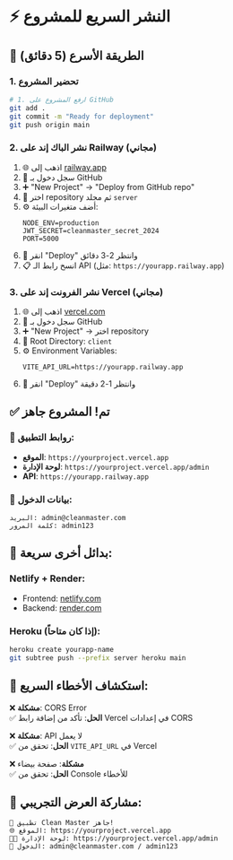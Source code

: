 # ⚡ النشر السريع للمشروع

## 🚀 الطريقة الأسرع (5 دقائق)

### 1. تحضير المشروع
```bash
# 1. ارفع المشروع على GitHub
git add .
git commit -m "Ready for deployment"
git push origin main
```

### 2. نشر الباك إند على Railway (مجاني)
1. 🌐 اذهب إلى [railway.app](https://railway.app)
2. 🔗 سجل دخول بـ GitHub
3. ➕ "New Project" → "Deploy from GitHub repo"
4. 📁 اختر repository ثم مجلد `server`
5. ⚙️ أضف متغيرات البيئة:
   ```
   NODE_ENV=production
   JWT_SECRET=cleanmaster_secret_2024
   PORT=5000
   ```
6. 🚀 انقر "Deploy" وانتظر 2-3 دقائق
7. 📋 انسخ رابط الـ API (مثل: `https://yourapp.railway.app`)

### 3. نشر الفرونت إند على Vercel (مجاني)
1. 🌐 اذهب إلى [vercel.com](https://vercel.com)
2. 🔗 سجل دخول بـ GitHub  
3. ➕ "New Project" → اختر repository
4. 📁 Root Directory: `client`
5. ⚙️ Environment Variables:
   ```
   VITE_API_URL=https://yourapp.railway.app
   ```
6. 🚀 انقر "Deploy" وانتظر 1-2 دقيقة

## ✅ تم! المشروع جاهز

### 🔗 روابط التطبيق:
- **الموقع**: `https://yourproject.vercel.app`
- **لوحة الإدارة**: `https://yourproject.vercel.app/admin`
- **API**: `https://yourapp.railway.app`

### 🔑 بيانات الدخول:
```
البريد: admin@cleanmaster.com
كلمة المرور: admin123
```

## 🎯 بدائل أخرى سريعة:

### Netlify + Render:
- Frontend: [netlify.com](https://netlify.com)
- Backend: [render.com](https://render.com)

### Heroku (إذا كان متاحاً):
```bash
heroku create yourapp-name
git subtree push --prefix server heroku main
```

## 🔧 استكشاف الأخطاء السريع:

❌ **مشكلة**: CORS Error  
✅ **الحل**: تأكد من إضافة رابط Vercel في إعدادات CORS

❌ **مشكلة**: API لا يعمل  
✅ **الحل**: تحقق من `VITE_API_URL` في Vercel

❌ **مشكلة**: صفحة بيضاء  
✅ **الحل**: تحقق من Console للأخطاء

## 📱 مشاركة العرض التجريبي:
```
🎉 تطبيق Clean Master جاهز!
🌐 الموقع: https://yourproject.vercel.app
👨‍💼 لوحة الإدارة: https://yourproject.vercel.app/admin
🔑 الدخول: admin@cleanmaster.com / admin123
``` 
